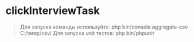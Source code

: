 # clickInterviewTask

> Для запуска команды используйте: php bin/console aggregate-csv C:/temp/csv/
> Для запуска unit тестов: php bin/phpunit 
